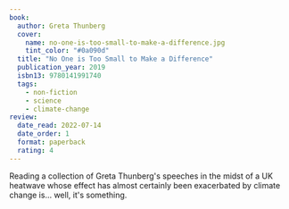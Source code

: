 ```yaml
---
book:
  author: Greta Thunberg
  cover:
    name: no-one-is-too-small-to-make-a-difference.jpg
    tint_color: "#0a090d"
  title: "No One is Too Small to Make a Difference"
  publication_year: 2019
  isbn13: 9780141991740
  tags:
    - non-fiction
    - science
    - climate-change
review:
  date_read: 2022-07-14
  date_order: 1
  format: paperback
  rating: 4
---
```


Reading a collection of Greta Thunberg's speeches in the midst of a UK heatwave whose effect has almost certainly been exacerbated by climate change is… well, it's something.
